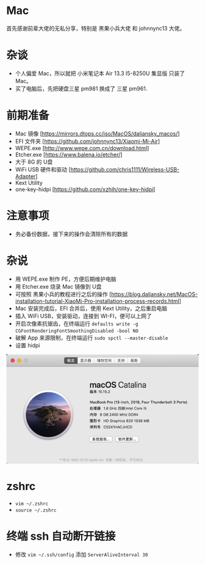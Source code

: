 # Mac
 首先感谢前辈大佬的无私分享，特别是 黑果小兵大佬 和 johnnync13 大佬。

# 杂谈
- 个人偏爱 Mac，所以就把 小米笔记本 Air 13.3 I5-8250U 集显版 只装了 Mac。
- 买了电脑后，先把硬盘三星 pm981 换成了 三星 pm961.

# 前期准备
- Mac 镜像 [https://mirrors.dtops.cc/iso/MacOS/daliansky_macos/]
- EFI 文件夹 [https://github.com/johnnync13/Xiaomi-Mi-Air]
- WEPE.exe [http://www.wepe.com.cn/download.html]
- Etcher.exe [https://www.balena.io/etcher/]
- 大于 8G 的 U盘 
- WiFi USB 硬件和驱动 [https://github.com/chris1111/Wireless-USB-Adapter]
- Kext Utility
- one-key-hidpi [https://github.com/xzhih/one-key-hidpi]

# 注意事项
- 务必备份数据，接下来的操作会清除所有的数据

# 杂说
- 用 WEPE.exe 制作 PE，方便后期维护电脑
- 用 Etcher.exe 烧录 Mac 镜像到 U盘
- 可按照 黑果小兵的教程进行之后的操作 [https://blog.daliansky.net/MacOS-installation-tutorial-XiaoMi-Pro-installation-process-records.html]
- Mac 安装完成后，EFI 合并后，使用 Kext Utility，之后重启电脑
- 插入 WiFi USB，安装驱动，连接到 WI-FI，便可以上网了
- 开启次像素抗锯齿，在终端运行 `defaults write -g CGFontRenderingFontSmoothingDisabled -bool NO`
- 破解 App 来源限制，在终端运行 `sudo spctl --master-disable`
- 设置 hidpi

![image](./mac.png)

# zshrc
- `vim ~/.zshrc`
- `source ~/.zshrc`

# 终端 ssh 自动断开链接
- 修改 `vim ~/.ssh/config` 添加 `ServerAliveInterval 30`


